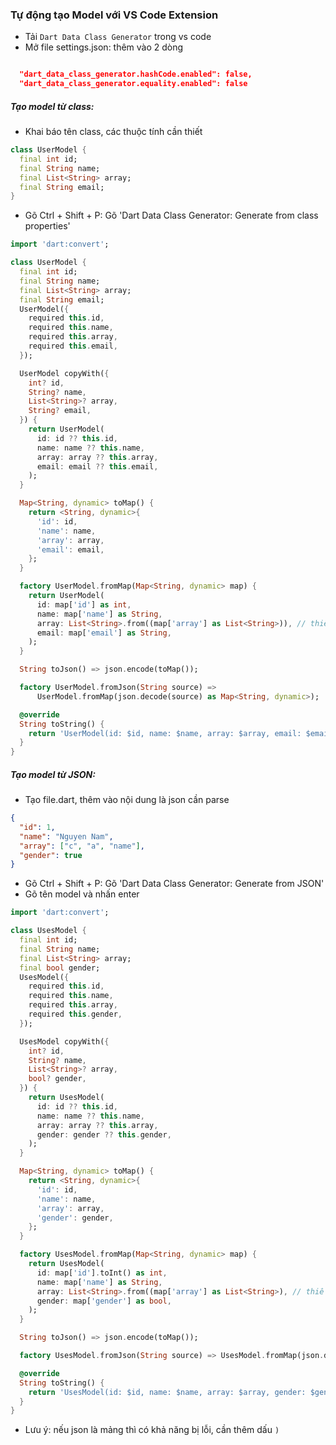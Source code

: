 ### Tự động tạo Model với VS Code Extension

- Tải `Dart Data Class Generator` trong vs code
- Mở file settings.json: thêm vào 2 dòng

```json

  "dart_data_class_generator.hashCode.enabled": false,
  "dart_data_class_generator.equality.enabled": false
```

##### Tạo model từ class:

- Khai báo tên class, các thuộc tính cần thiết

```dart
class UserModel {
  final int id;
  final String name;
  final List<String> array;
  final String email;
}

```

- Gõ Ctrl + Shift + P: Gõ 'Dart Data Class Generator: Generate from class properties'

```dart
import 'dart:convert';

class UserModel {
  final int id;
  final String name;
  final List<String> array;
  final String email;
  UserModel({
    required this.id,
    required this.name,
    required this.array,
    required this.email,
  });

  UserModel copyWith({
    int? id,
    String? name,
    List<String>? array,
    String? email,
  }) {
    return UserModel(
      id: id ?? this.id,
      name: name ?? this.name,
      array: array ?? this.array,
      email: email ?? this.email,
    );
  }

  Map<String, dynamic> toMap() {
    return <String, dynamic>{
      'id': id,
      'name': name,
      'array': array,
      'email': email,
    };
  }

  factory UserModel.fromMap(Map<String, dynamic> map) {
    return UserModel(
      id: map['id'] as int,
      name: map['name'] as String,
      array: List<String>.from((map['array'] as List<String>)), // thiếu ")"
      email: map['email'] as String,
    );
  }

  String toJson() => json.encode(toMap());

  factory UserModel.fromJson(String source) =>
      UserModel.fromMap(json.decode(source) as Map<String, dynamic>);

  @override
  String toString() {
    return 'UserModel(id: $id, name: $name, array: $array, email: $email)';
  }
}

```

##### Tạo model từ JSON:

- Tạo file.dart, thêm vào nội dung là json cần parse

```json
{
  "id": 1,
  "name": "Nguyen Nam",
  "array": ["c", "a", "name"],
  "gender": true
}
```

- Gõ Ctrl + Shift + P: Gõ 'Dart Data Class Generator: Generate from JSON'
- Gõ tên model và nhấn enter

```dart
import 'dart:convert';

class UsesModel {
  final int id;
  final String name;
  final List<String> array;
  final bool gender;
  UsesModel({
    required this.id,
    required this.name,
    required this.array,
    required this.gender,
  });

  UsesModel copyWith({
    int? id,
    String? name,
    List<String>? array,
    bool? gender,
  }) {
    return UsesModel(
      id: id ?? this.id,
      name: name ?? this.name,
      array: array ?? this.array,
      gender: gender ?? this.gender,
    );
  }

  Map<String, dynamic> toMap() {
    return <String, dynamic>{
      'id': id,
      'name': name,
      'array': array,
      'gender': gender,
    };
  }

  factory UsesModel.fromMap(Map<String, dynamic> map) {
    return UsesModel(
      id: map['id'].toInt() as int,
      name: map['name'] as String,
      array: List<String>.from((map['array'] as List<String>), // thiếu `)`
      gender: map['gender'] as bool,
    );
  }

  String toJson() => json.encode(toMap());

  factory UsesModel.fromJson(String source) => UsesModel.fromMap(json.decode(source) as Map<String, dynamic>);

  @override
  String toString() {
    return 'UsesModel(id: $id, name: $name, array: $array, gender: $gender)';
  }
}
```

- Lưu ý: nếu json là mảng thì có khả năng bị lỗi, cần thêm dấu `)`
